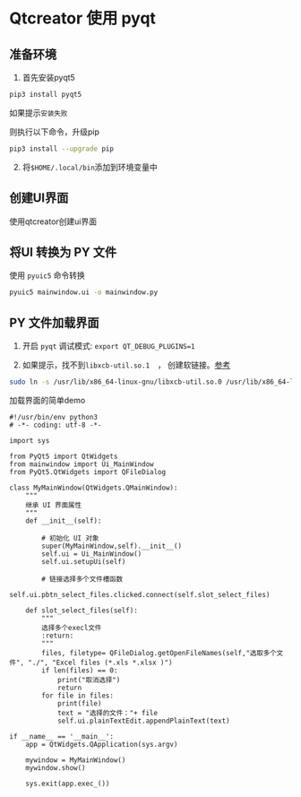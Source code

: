 # Qtcreator 使用 pyqt

## 准备环境

1. 首先安装pyqt5

```bash
pip3 install pyqt5
```

如果提示`安装失败`

则执行以下命令，升级pip

```bash
pip3 install --upgrade pip
```

2. 将`$HOME/.local/bin`添加到环境变量中



## 创建UI界面

使用qtcreator创建ui界面



## 将UI 转换为 PY 文件

使用 `pyuic5` 命令转换

```bash
pyuic5 mainwindow.ui -o mainwindow.py
```



## PY 文件加载界面

1. 开启 `pyqt` 调试模式: `export QT_DEBUG_PLUGINS=1`

2. 如果提示，找不到`libxcb-util.so.1  `， 创建软链接。[参考](https://blog.csdn.net/Fozei/article/details/116160454)

```bash
sudo ln -s /usr/lib/x86_64-linux-gnu/libxcb-util.so.0 /usr/lib/x86_64-linux-gnu/libxcb-util.so.1  
```



加载界面的简单demo

```pytho
#!/usr/bin/env python3
# -*- coding: utf-8 -*-

import sys

from PyQt5 import QtWidgets
from mainwindow import Ui_MainWindow
from PyQt5.QtWidgets import QFileDialog

class MyMainWindow(QtWidgets.QMainWindow):
    """
    继承 UI 界面属性
    """
    def __init__(self):

        # 初始化 UI 对象
        super(MyMainWindow,self).__init__()
        self.ui = Ui_MainWindow()
        self.ui.setupUi(self)

        # 链接选择多个文件槽函数
        self.ui.pbtn_select_files.clicked.connect(self.slot_select_files)
       
    def slot_select_files(self):
        """
        选择多个execl文件
        :return:
        """
        files, filetype= QFileDialog.getOpenFileNames(self,"选取多个文件", "./", "Excel files (*.xls *.xlsx )")
        if len(files) == 0:
            print("取消选择")
            return
        for file in files:
            print(file)
            text = "选择的文件："+ file
            self.ui.plainTextEdit.appendPlainText(text)

if __name__ == '__main__':
    app = QtWidgets.QApplication(sys.argv)

    mywindow = MyMainWindow()
    mywindow.show()

    sys.exit(app.exec_())

```



